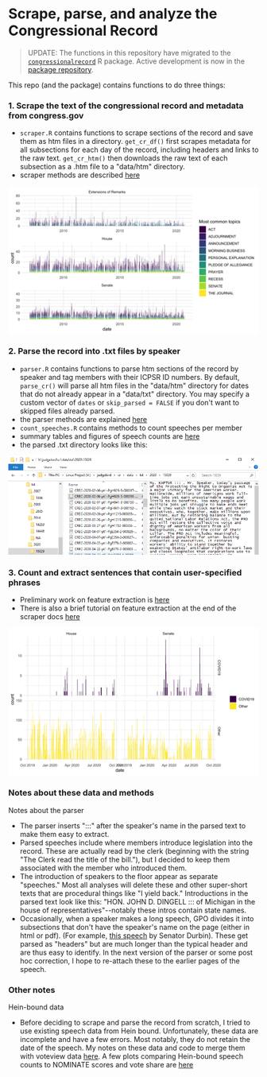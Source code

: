 
# Scrape, parse, and analyze the Congressional Record 

> UPDATE: The functions in this repository have migrated to the [`congressionalrecord`](https://judgelord.github.io/congressionalrecord/)  R package. Active development is now in the [package repository](https://github.com/judgelord/congressionalrecord/).

This repo (and the package) contains functions to do three things:

### 1. Scrape the text of the congressional record and metadata from congress.gov

- `scraper.R` contains functions to scrape sections of the record and save them as htm files in a directory. `get_cr_df()` first scrapes metadata for all subsections for each day of the record, including headers and links to the raw text. `get_cr_htm()` then downloads the raw text of each subsection as a .htm file to a "data/htm" directory. 
- scraper methods are described [here](https://judgelord.github.io/cr/scraper.html)

![](docs/figs/cr_subtypes-1.png)

### 2. Parse the record into .txt files by speaker

- `parser.R` contains functions to parse htm sections of the record by speaker and tag members with their ICPSR ID numbers. By default, `parse_cr()` will parse all htm files in the "data/htm" directory for dates that do not already appear in a "data/txt" directory. You may specify a custom vector of `dates` or `skip_parsed = FALSE` if you don't want to skipped files already parsed.
- the parser methods are explained [here](https://judgelord.github.io/cr/speakers)
- `count_speeches.R` contains methods to count speeches per member
- summary tables and figures of speech counts are [here](https://judgelord.github.io/cr/summary.html)
- the parsed .txt directory looks like this:

![](figs/winstat.png)

### 3. Count and extract sentences that contain user-specified phrases

- Preliminary work on feature extraction is [here](https://judgelord.github.io/cr/features)  
- There is also a brief tutorial on feature extraction at the end of the scraper docs [here](https://judgelord.github.io/cr/scraper.html#Text_features)

![](docs/figs/covid-1.png)


### Notes about these data and methods

Notes about the parser

- The parser inserts ":::" after the speaker's name in the parsed text to make them easy to extract.
- Parsed speeches include where members introduce legislation into the record. These are actually read by the clerk (beginning with the string "The Clerk read the title of the bill."), but I decided to keep them associated with the member who introduced them. 
- The introduction of speakers to the floor appear as separate "speeches." Most all analyses will delete these and other super-short texts that are procedural things like "I yield back." Introductions in the parsed text look like this: "HON. JOHN D. DINGELL :::  of Michigan in the house of representatives"--notably these intros contain state names.
- Occasionally, when a speaker makes a long speech, GPO divides it into subsections that don't have the speaker's name on the page (either in html or pdf). (For example, [this speech](https://www.congress.gov/congressional-record/2020/12/17/senate-section/article/S7563-8) by Senator Durbin). These get parsed as "headers" but are much longer than the typical header and are thus easy to identify. In the next version of the parser or some post hoc correction, I hope to re-attach these to the earlier pages of the speech.


### Other notes 

Hein-bound data   

- Before deciding to scrape and parse the record from scratch, I tried to use existing speech data from Hein bound. Unfortunately, these data are incomplete and have a few errors. Most notably, they do not retain the date of the speech. My notes on these data and code to merge them with voteview data [here](https://judgelord.github.io/cr/member_data). A few plots comparing Hein-bound speech counts to NOMINATE scores and vote share are [here](https://judgelord.github.io/cr/speeches)
